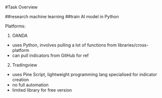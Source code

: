 #Task Overview

##research machine learning
##train AI model in Python

Platforms: 

1. OANDA
- uses Python, involves pulling a lot of functions from libraries/cross-platform
- can pull indicators from GitHub for ref

2. Tradingview
- uses Pine Script, lightweight programming lang specialised for indicator creation
- no full automation
- limited library for free version


